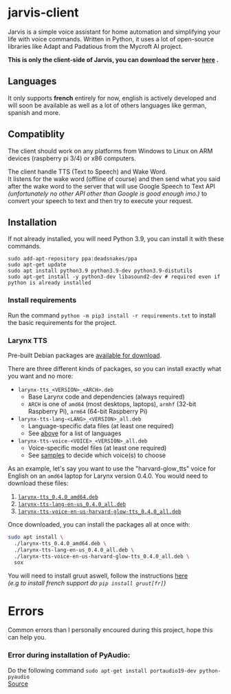 # jarvis-client

Jarvis is a simple voice assistant for home automation and simplifying your life with voice commands. Written in Python,
it uses a lot of open-source libraries like Adapt and Padatious from the Mycroft AI project.

**This is only the client-side of Jarvis, you can download the server [here](https://github.com/M4TH1EU/jarvis-server)
.**

## Languages

It only supports **french** entirely for now, english is actively developed and will soon be available as well as a lot
of others languages like german, spanish and more.

## Compatiblity

The client should work on any platforms from Windows to Linux on ARM devices (raspberry pi 3/4) or x86 computers.

The client handle TTS (Text to Speech) and Wake Word.  
It listens for the wake word (offline of course) and then send what you said after the wake word to the server that will
use Google Speech to Text API *(unfortunately no other API other than Google is good enough imo.)* to convert your
speech to text and then try to execute your request.

## Installation

If not already installed, you will need Python 3.9, you can install it with these commands.

```shell
sudo add-apt-repository ppa:deadsnakes/ppa
sudo apt-get update
sudo apt install python3.9 python3.9-dev python3.9-distutils
sudo apt-get install -y python3-dev libasound2-dev # required even if python is already installed
```

### Install requirements

Run the command `python -m pip3 install -r requirements.txt` to install the basic requirements for the project.

### Larynx TTS

Pre-built Debian packages are [available for download](https://github.com/rhasspy/larynx/releases/tag/v0.4.0).

There are three different kinds of packages, so you can install exactly what you want and no more:

* `larynx-tts_<VERSION>_<ARCH>.deb`
    * Base Larynx code and dependencies (always required)
    * `ARCH` is one of `amd64` (most desktops, laptops), `armhf` (32-bit Raspberry Pi), `arm64` (64-bit Raspberry Pi)
* `larynx-tts-lang-<LANG>_<VERSION>_all.deb`
    * Language-specific data files (at least one required)
    * See [above](#docker-installation) for a list of languages
* `larynx-tts-voice-<VOICE>_<VERSION>_all.deb`
    * Voice-specific model files (at least one required)
    * See [samples](#samples) to decide which voice(s) to choose

As an example, let's say you want to use the "harvard-glow_tts" voice for English on an `amd64` laptop for Larynx
version 0.4.0. You would need to download these files:

1. [`larynx-tts_0.4.0_amd64.deb`](https://github.com/rhasspy/larynx/releases/download/v0.4.0/larynx-tts_0.4.0_amd64.deb)
2. [`larynx-tts-lang-en-us_0.4.0_all.deb`](https://github.com/rhasspy/larynx/releases/download/v0.4.0/larynx-tts-lang-en-us_0.4.0_all.deb)
3. [`larynx-tts-voice-en-us-harvard-glow-tts_0.4.0_all.deb`](https://github.com/rhasspy/larynx/releases/download/v0.4.0/larynx-tts-voice-en-us-harvard-glow-tts_0.4.0_all.deb)

Once downloaded, you can install the packages all at once with:

```sh
sudo apt install \
  ./larynx-tts_0.4.0_amd64.deb \
  ./larynx-tts-lang-en-us_0.4.0_all.deb \
  ./larynx-tts-voice-en-us-harvard-glow-tts_0.4.0_all.deb \
  sox
```

You will need to install gruut aswell, follow the instructions [here](https://github.com/rhasspy/gruut#installation)  
*(e.g to install french support do `pip install gruut[fr]`)*

# Errors

Common errors than I personally encoured during this project, hope this can help you.

### Error during installation of PyAudio:

Do the following command `sudo apt-get install portaudio19-dev python-pyaudio`  
[Source](https://ourcodeworld.com/articles/read/974/how-to-solve-installation-error-of-pyaudio-in-ubuntu-18-04-fatal-error-portaudio-h-file-not-found)